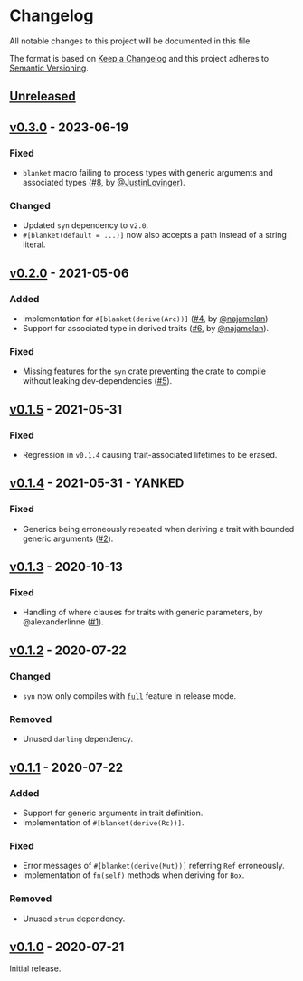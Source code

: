 # Changelog
All notable changes to this project will be documented in this file.

The format is based on [Keep a Changelog](http://keepachangelog.com/en/1.0.0/)
and this project adheres to [Semantic Versioning](http://semver.org/spec/v2.0.0.html).


## [Unreleased]

[Unreleased]: https://github.com/althonos/blanket/compare/v0.3.0...HEAD


## [v0.3.0] - 2023-06-19

[v0.3.0]: https://github.com/althonos/blanket/compare/v0.2.0...v0.3.0

### Fixed
- `blanket` macro failing to process types with generic arguments and associated types ([#8](https://github.com/althonos/blanket/issues/8), by [@JustinLovinger](https://github.com/JustinLovinger)).

### Changed
- Updated `syn` dependency to `v2.0`.
- `#[blanket(default = ...)]` now also accepts a path instead of a string literal.



## [v0.2.0] - 2021-05-06

[v0.2.0]: https://github.com/althonos/blanket/compare/v0.1.5...v0.2.0

### Added
- Implementation for `#[blanket(derive(Arc))]` ([#4](https://github.com/althonos/blanket/pull/4), by [@najamelan](https://github.com/najamelan))
- Support for associated type in derived traits ([#6](https://github.com/althonos/blanket/pull/6), by [@najamelan](https://github.com/najamelan)).

### Fixed
- Missing features for the `syn` crate preventing the crate to compile without leaking dev-dependencies ([#5](https://github.com/althonos/blanket/pull/5)).


## [v0.1.5] - 2021-05-31

[v0.1.5]: https://github.com/althonos/blanket/compare/v0.1.4...v0.1.5

### Fixed
- Regression in `v0.1.4` causing trait-associated lifetimes to be erased.


## [v0.1.4] - 2021-05-31 - YANKED

[v0.1.4]: https://github.com/althonos/blanket/compare/v0.1.3...v0.1.4

### Fixed
- Generics being erroneously repeated when deriving a trait with 
  bounded generic arguments ([#2](https://github.com/althonos/blanket/issues/2)).


## [v0.1.3] - 2020-10-13

[v0.1.3]: https://github.com/althonos/blanket/compare/v0.1.2...v0.1.3

### Fixed

- Handling of where clauses for traits with generic parameters,
  by @alexanderlinne ([#1](https://github.com/althonos/blanket/pull/1)).


## [v0.1.2] - 2020-07-22

[v0.1.2]: https://github.com/althonos/blanket/compare/v0.1.1...v0.1.2

### Changed

- `syn` now only compiles with [`full`](https://docs.rs/syn/latest/syn/#optional-features)
  feature in release mode.

### Removed
- Unused `darling` dependency.


## [v0.1.1] - 2020-07-22

[v0.1.1]: https://github.com/althonos/blanket/compare/v0.1.0...v0.1.1

### Added

- Support for generic arguments in trait definition.
- Implementation of `#[blanket(derive(Rc))]`.

### Fixed
- Error messages of `#[blanket(derive(Mut))]` referring `Ref` erroneously.
- Implementation of `fn(self)` methods when deriving for `Box`.

### Removed
- Unused `strum` dependency.


## [v0.1.0] - 2020-07-21

[v0.1.0]: https://github.com/althonos/blanket/compare/3e6065c9...v0.1.0

Initial release.
